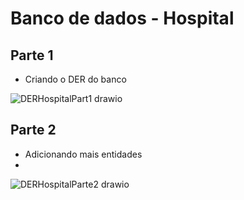 # Banco de dados - Hospital

## Parte 1
- Criando o DER do banco

![DERHospitalPart1 drawio](https://github.com/Christian-Rui/banco_de_dados_hospital/assets/113655013/40513e15-d044-45c7-955b-0ffe4fe4ed94)

## Parte 2
- Adicionando mais entidades
- 
![DERHospitalParte2 drawio](https://github.com/Christian-Rui/banco_de_dados_hospital/assets/113655013/80a65af8-467b-4046-a30d-107c8c000dd3)
